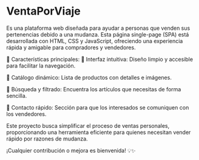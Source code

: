 # VentaPorViaje
Es una plataforma web diseñada para ayudar a personas que venden sus pertenencias debido a una mudanza. Esta página single-page (SPA) está desarrollada con HTML, CSS y JavaScript, ofreciendo una experiencia rápida y amigable para compradores y vendedores.

🚀 Características principales:
📌 Interfaz intuitiva: Diseño limpio y accesible para facilitar la navegación.

🛒 Catálogo dinámico: Lista de productos con detalles e imágenes.

🔎 Búsqueda y filtrado: Encuentra los artículos que necesitas de forma sencilla.

📩 Contacto rápido: Sección para que los interesados se comuniquen con los vendedores.

Este proyecto busca simplificar el proceso de ventas personales, proporcionando una herramienta eficiente para quienes necesitan vender rápido por razones de mudanza.

¡Cualquier contribución o mejora es bienvenida! 💡✨
